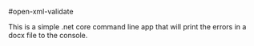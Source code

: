 #open-xml-validate

This is a simple .net core command line app that will print the errors in a docx file to the console.
